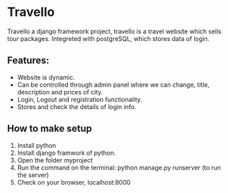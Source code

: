 # Travello

Travello a django framework project, travello is a travel website which sells tour packages.
Integreted with postgreSQL, which stores data of login.

## Features: 

- Website is dynamic. 
- Can be controlled through admin panel where we can change, title, description and prices of city.
- Login, Logout and registration functionality.
- Stores and check the details of login info.

## How to make setup

1. Install python
2. Install django framwork of python.
3. Open the folder myproject
4. Run the command on the terminal: python manage.py runserver (to run the server)
5. Check on your browser, localhost:8000

